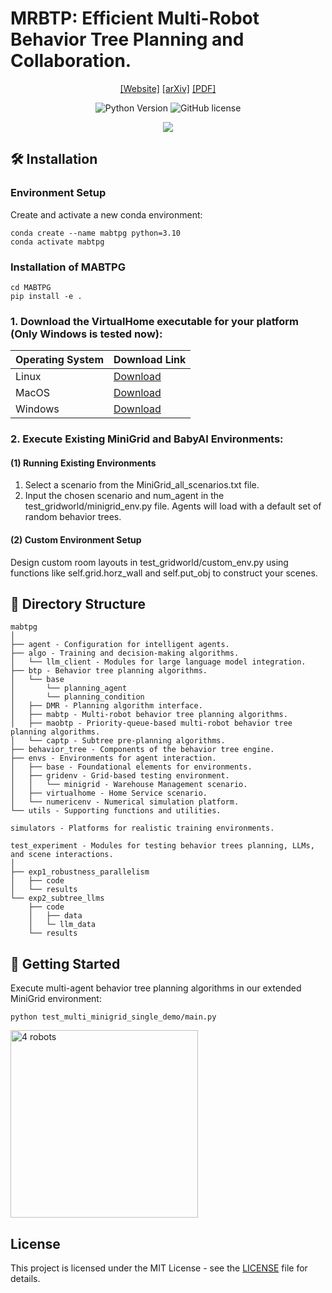 # MRBTP: Efficient Multi-Robot Behavior Tree Planning and Collaboration.

<div align="center">


[[Website]](https://dids-ei.github.io/Project/MRBTP/)
[[arXiv]](https://arxiv.org/abs/2502.18072)
[[PDF]](https://arxiv.org/pdf/2502.18072)

![Python Version](images/python310.svg)
![GitHub license](images/license.svg)



![](images/framework.png)
</div>

## 🛠️ Installation

### Environment Setup
Create and activate a new conda environment:
```shell
conda create --name mabtpg python=3.10
conda activate mabtpg
```

### Installation of MABTPG
```shell
cd MABTPG
pip install -e .
```

### 1. Download the VirtualHome executable for your platform (Only Windows is tested now):

| Operating System | Download Link                                                                      |
|:-----------------|:-----------------------------------------------------------------------------------|
| Linux            | [Download](http://virtual-home.org/release/simulator/v2.0/v2.3.0/linux_exec.zip)   |
| MacOS            | [Download](http://virtual-home.org/release/simulator/v2.0/v2.3.0/macos_exec.zip)   |
| Windows          | [Download](http://virtual-home.org/release/simulator/v2.0/v2.3.0/windows_exec.zip) |

### 2.  Execute Existing MiniGrid and BabyAI Environments:
#### (1) Running Existing Environments
1. Select a scenario from the MiniGrid_all_scenarios.txt file.
2. Input the chosen scenario and num_agent in the test_gridworld/minigrid_env.py file. Agents will load with a default set of random behavior trees.

#### (2) Custom Environment Setup
Design custom room layouts in test_gridworld/custom_env.py using functions like self.grid.horz_wall and self.put_obj to construct your scenes.


## 📂 Directory Structure

```
mabtpg
│
├── agent - Configuration for intelligent agents.
├── algo - Training and decision-making algorithms.
│   └── llm_client - Modules for large language model integration.
├── btp - Behavior tree planning algorithms.
│   └── base
│       └── planning_agent
│       └── planning_condition
│   ├── DMR - Planning algorithm interface.
│   ├── mabtp - Multi-robot behavior tree planning algorithms.
│   ├── maobtp - Priority-queue-based multi-robot behavior tree planning algorithms.
│   └── captp - Subtree pre-planning algorithms.
├── behavior_tree - Components of the behavior tree engine.
├── envs - Environments for agent interaction.
│   ├── base - Foundational elements for environments.
│   ├── gridenv - Grid-based testing environment.
│   │   └── minigrid - Warehouse Management scenario.
│   ├── virtualhome - Home Service scenario.
│   └── numericenv - Numerical simulation platform.
└── utils - Supporting functions and utilities.

simulators - Platforms for realistic training environments.

test_experiment - Modules for testing behavior trees planning, LLMs, and scene interactions.
│
├── exp1_robustness_parallelism
│   ├── code
│   └── results
└── exp2_subtree_llms
    ├── code
    │   ├── data
    │   └─ llm_data
    └── results
```



## 🚀 Getting Started
Execute multi-agent behavior tree planning algorithms in our extended MiniGrid environment:

``` shell
python test_multi_minigrid_single_demo/main.py
```

<img src="images/4_robots.gif" alt="4 robots" width="300"/>



## License

This project is licensed under the MIT License - see the [LICENSE](LICENSE) file for details.

